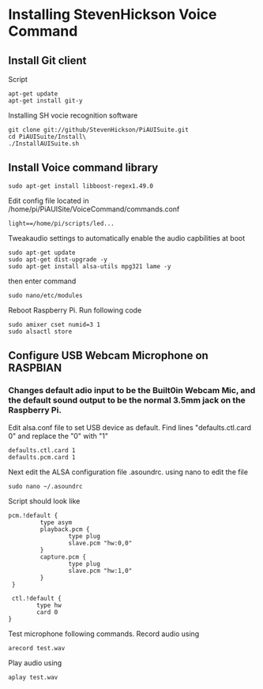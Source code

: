 # Installing StevenHickson Voice Command
## Install Git client

Script
```shell 
apt-get update
apt-get install git-y
```
Installing SH vocie recognition software
```shell
git clone git://github/StevenHickson/PiAUISuite.git
cd PiAUISuite/Install\
./InstallAUISuite.sh
```
## Install Voice command library
```shell
sudo apt-get install libboost-regex1.49.0
```
Edit config file located in /home/pi/PiAUISite/VoiceCommand/commands.conf
```shell
light==/home/pi/scripts/led...
```

Tweakaudio settings to automatically enable the audio capbilities at boot
```shell
sudo apt-get update
sudo apt-get dist-upgrade -y
sudo apt-get install alsa-utils mpg321 lame -y
```
then enter command
```shell
sudo nano/etc/modules
```
Reboot Raspberry Pi.
Run following code
```shell
sudo amixer cset numid=3 1
sudo alsactl store
```
## Configure USB Webcam Microphone on RASPBIAN
### Changes default adio input to be the Built0in Webcam Mic, and the default sound output to be the normal 3.5mm jack on the Raspberry Pi.
Edit alsa.conf file to set USB device as default.  Find lines "defaults.ctl.card 0" and replace the "0" with "1"
```shell
defaults.ctl.card 1
defaults.pcm.card 1
```
Next edit the ALSA configuration file .asoundrc. using nano to edit the file
```shell
sudo nano ~/.asoundrc
```
Script should look like
```shell
pcm.!default {
         type asym
         playback.pcm {
                 type plug
                 slave.pcm "hw:0,0"
         }
         capture.pcm {
                 type plug
                 slave.pcm "hw:1,0"
         } 
 }

 ctl.!default {
        type hw
        card 0
}
```
Test microphone following commands.
Record audio using
```shell
arecord test.wav
```
Play audio using
```shell
aplay test.wav
```
